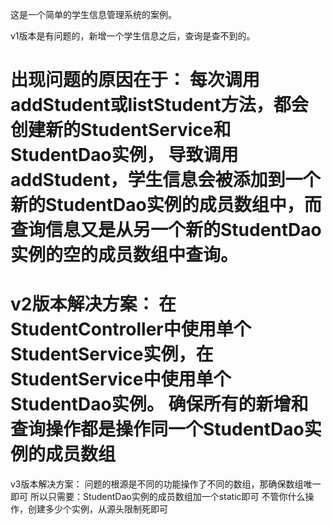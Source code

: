 这是一个简单的学生信息管理系统的案例。

v1版本是有问题的，新增一个学生信息之后，查询是查不到的。

出现问题的原因在于：
每次调用addStudent或listStudent方法，都会创建新的StudentService和StudentDao实例，
导致调用addStudent，学生信息会被添加到一个新的StudentDao实例的成员数组中，而查询信息又是从另一个新的StudentDao实例的空的成员数组中查询。
=======================
v2版本解决方案：
在StudentController中使用单个StudentService实例，在StudentService中使用单个StudentDao实例。
确保所有的新增和查询操作都是操作同一个StudentDao实例的成员数组
=======================
v3版本解决方案：
问题的根源是不同的功能操作了不同的数组，那确保数组唯一即可
所以只需要：StudentDao实例的成员数组加一个static即可
不管你什么操作，创建多少个实例，从源头限制死即可